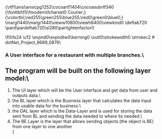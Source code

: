 {\rtf1\ansi\ansicpg1252\cocoartf1404\cocoasubrtf340
{\fonttbl\f0\fmodern\fcharset0 Courier;}
{\colortbl;\red255\green255\blue255;\red0\green0\blue0;}
\margl1440\margr1440\vieww10800\viewh8400\viewkind0
\deftab720
\pard\pardeftab720\sl280\partightenfactor0

\f0\fs24 \cf2 \expnd0\expndtw0\kerning0
\outl0\strokewidth0 \strokec2 # dotNet_Project_9689_0876\
### A User interface for a restaurant with multiple branches.\
## The program will be built on the following layer model:\
1. The UI layer which will be the User interface and get data from user and outputs data.\
2. the BL layer which is the Business layer that calculates the data input into usable data for the business.\
3. the DAL layer which is the Data-Layer and is used for storing the data sent from BL and sending the data needed to where its needed.\
4. The BE Layer is the layer that allows sending objects (the object is BE) from one layer to one another \
}
